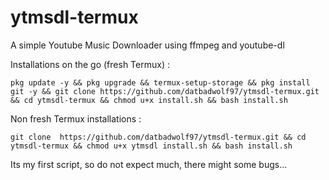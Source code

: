 # ytmsdl-termux
A simple Youtube Music Downloader using ffmpeg and youtube-dl


Installations on the go (fresh Termux) :

`pkg update -y && pkg upgrade && termux-setup-storage && pkg install git -y && git clone https://github.com/datbadwolf97/ytmsdl-termux.git && cd ytmsdl-termux && chmod u+x install.sh && bash install.sh`

Non fresh Termux installations :

`git clone  https://github.com/datbadwolf97/ytmsdl-termux.git && cd ytmsdl-termux && chmod u+x ytmsdl install.sh && bash install.sh`

Its my first script, so do not expect much, there might some bugs...
